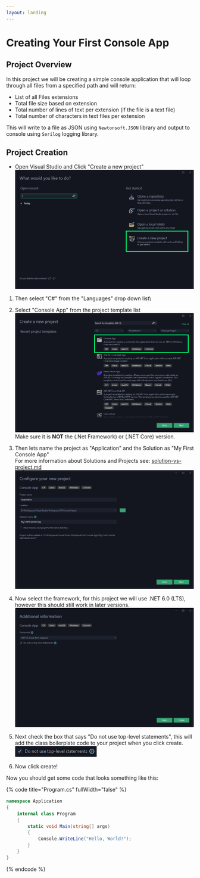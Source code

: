 ```yaml
---
layout: landing
---
```


# Creating Your First Console App

## Project Overview

In this project we will be creating a simple console application that will loop through all files from a specified path and will return:

* List of all Files extensions
* Total file size based on extension
* Total number of lines of text per extension (if the file is a text file)
* Total number of characters in text files per extension

This will write to a file as JSON using `Newtonsoft.JSON` library and output to console using `Serilog` logging library.

## Project Creation

* Open Visual Studio and Click "Create a new project"\
  ![](<../../.gitbook/assets/Visual Studio Startup Screen>)

1. Then select "C#" from the "Languages" drop down list\

2. Select "Console App" from the project template list\
   ![](<../../.gitbook/assets/Create console app.png>)\
   Make sure it is **NOT** the (.Net Framework) or (.NET Core) version.
3. Then lets name the project as "Application" and the Solution as "My First Console App"\
   For more information about Solutions and Projects see: [solution-vs-project.md](../understanding-c/solution-vs-project.md "mention")\
   ![](<../../.gitbook/assets/image (5).png>)
4. Now select the framework, for this project we will use .NET 6.0 (LTS), however this should still work in later versions.\
   ![](../../.gitbook/assets/image.png)
5. Next check the box that says "Do not use top-level statements", this will add the class boilerplate code to your project when you click create.\
   ![](<../../.gitbook/assets/image (1).png>)
6. Now click create!

Now you should get some code that looks something like this:

{% code title="Program.cs" fullWidth="false" %}
```csharp
namespace Application
{
    internal class Program
    {
        static void Main(string[] args)
        {
            Console.WriteLine("Hello, World!");
        }
    }
}
```
{% endcode %}


